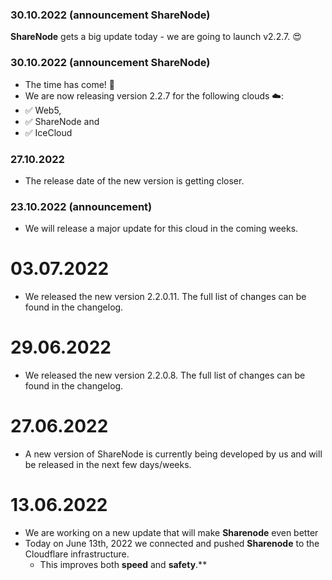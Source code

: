 ### 30.10.2022 (announcement ShareNode)
**ShareNode** gets a big update today - we are going to launch v2.2.7. 😍

### 30.10.2022 (announcement ShareNode)
- The time has come! 🚀
- We are now releasing version 2.2.7 for the following clouds ☁️: 
- ✅ Web5, 
- ✅ ShareNode and 
- ✅ IceCloud

### 27.10.2022
- The release date of the new version is getting closer.

### 23.10.2022 (announcement)
- We will release a major update for this cloud in the coming weeks.

# 03.07.2022 
 - We released the new version 2.2.0.11. The full list of changes can be found in the changelog.

# 29.06.2022
 - We released the new version 2.2.0.8. The full list of changes can be found in the changelog.

# 27.06.2022
 - A new version of ShareNode is currently being developed by us and will be released in the next few days/weeks.

# 13.06.2022
  - We are working on a new update that will make **Sharenode** even better
  - Today on June 13th, 2022 we connected and pushed **Sharenode** to the Cloudflare infrastructure.
     - This improves both **speed** and **safety**.**
